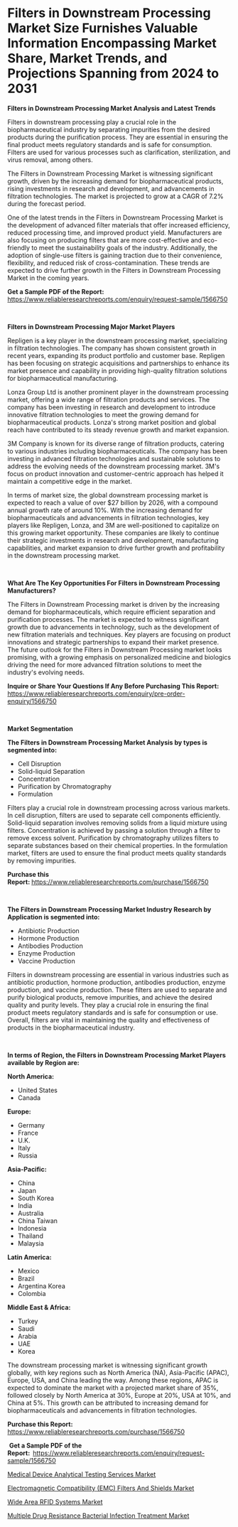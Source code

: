 <p><h1>Filters in Downstream Processing Market Size Furnishes Valuable Information Encompassing Market Share, Market Trends, and Projections Spanning from 2024 to 2031</h1></p><p><strong>Filters in Downstream Processing Market Analysis and Latest Trends</strong></p>
<p><p>Filters in downstream processing play a crucial role in the biopharmaceutical industry by separating impurities from the desired products during the purification process. They are essential in ensuring the final product meets regulatory standards and is safe for consumption. Filters are used for various processes such as clarification, sterilization, and virus removal, among others.</p><p>The Filters in Downstream Processing Market is witnessing significant growth, driven by the increasing demand for biopharmaceutical products, rising investments in research and development, and advancements in filtration technologies. The market is projected to grow at a CAGR of 7.2% during the forecast period.</p><p>One of the latest trends in the Filters in Downstream Processing Market is the development of advanced filter materials that offer increased efficiency, reduced processing time, and improved product yield. Manufacturers are also focusing on producing filters that are more cost-effective and eco-friendly to meet the sustainability goals of the industry. Additionally, the adoption of single-use filters is gaining traction due to their convenience, flexibility, and reduced risk of cross-contamination. These trends are expected to drive further growth in the Filters in Downstream Processing Market in the coming years.</p></p>
<p><strong>Get a Sample PDF of the Report:&nbsp;</strong> <a href="https://www.reliableresearchreports.com/enquiry/request-sample/1566750">https://www.reliableresearchreports.com/enquiry/request-sample/1566750</a></p>
<p>&nbsp;</p>
<p><strong>Filters in Downstream Processing Major Market Players</strong></p>
<p><p>Repligen is a key player in the downstream processing market, specializing in filtration technologies. The company has shown consistent growth in recent years, expanding its product portfolio and customer base. Repligen has been focusing on strategic acquisitions and partnerships to enhance its market presence and capability in providing high-quality filtration solutions for biopharmaceutical manufacturing.</p><p>Lonza Group Ltd is another prominent player in the downstream processing market, offering a wide range of filtration products and services. The company has been investing in research and development to introduce innovative filtration technologies to meet the growing demand for biopharmaceutical products. Lonza's strong market position and global reach have contributed to its steady revenue growth and market expansion.</p><p>3M Company is known for its diverse range of filtration products, catering to various industries including biopharmaceuticals. The company has been investing in advanced filtration technologies and sustainable solutions to address the evolving needs of the downstream processing market. 3M's focus on product innovation and customer-centric approach has helped it maintain a competitive edge in the market.</p><p>In terms of market size, the global downstream processing market is expected to reach a value of over $27 billion by 2026, with a compound annual growth rate of around 10%. With the increasing demand for biopharmaceuticals and advancements in filtration technologies, key players like Repligen, Lonza, and 3M are well-positioned to capitalize on this growing market opportunity. These companies are likely to continue their strategic investments in research and development, manufacturing capabilities, and market expansion to drive further growth and profitability in the downstream processing market.</p></p>
<p>&nbsp;</p>
<p><strong>What Are The Key Opportunities For Filters in Downstream Processing Manufacturers?</strong></p>
<p><p>The Filters in Downstream Processing market is driven by the increasing demand for biopharmaceuticals, which require efficient separation and purification processes. The market is expected to witness significant growth due to advancements in technology, such as the development of new filtration materials and techniques. Key players are focusing on product innovations and strategic partnerships to expand their market presence. The future outlook for the Filters in Downstream Processing market looks promising, with a growing emphasis on personalized medicine and biologics driving the need for more advanced filtration solutions to meet the industry's evolving needs.</p></p>
<p><strong>Inquire or Share Your Questions If Any Before Purchasing This Report:</strong> <a href="https://www.reliableresearchreports.com/enquiry/pre-order-enquiry/1566750">https://www.reliableresearchreports.com/enquiry/pre-order-enquiry/1566750</a></p>
<p>&nbsp;</p>
<p><strong>Market Segmentation</strong></p>
<p><strong>The Filters in Downstream Processing Market Analysis by types is segmented into:</strong></p>
<p><ul><li>Cell Disruption</li><li>Solid-liquid Separation</li><li>Concentration</li><li>Purification by Chromatography</li><li>Formulation</li></ul></p>
<p><p>Filters play a crucial role in downstream processing across various markets. In cell disruption, filters are used to separate cell components efficiently. Solid-liquid separation involves removing solids from a liquid mixture using filters. Concentration is achieved by passing a solution through a filter to remove excess solvent. Purification by chromatography utilizes filters to separate substances based on their chemical properties. In the formulation market, filters are used to ensure the final product meets quality standards by removing impurities.</p></p>
<p><strong>Purchase this Report:&nbsp;</strong><a href="https://www.reliableresearchreports.com/purchase/1566750">https://www.reliableresearchreports.com/purchase/1566750</a></p>
<p>&nbsp;</p>
<p><strong>The Filters in Downstream Processing Market Industry Research by Application is segmented into:</strong></p>
<p><ul><li>Antibiotic Production</li><li>Hormone Production</li><li>Antibodies Production</li><li>Enzyme Production</li><li>Vaccine Production</li></ul></p>
<p><p>Filters in downstream processing are essential in various industries such as antibiotic production, hormone production, antibodies production, enzyme production, and vaccine production. These filters are used to separate and purify biological products, remove impurities, and achieve the desired quality and purity levels. They play a crucial role in ensuring the final product meets regulatory standards and is safe for consumption or use. Overall, filters are vital in maintaining the quality and effectiveness of products in the biopharmaceutical industry.</p></p>
<p>&nbsp;</p>
<p><strong>In terms of Region, the Filters in Downstream Processing Market Players available by Region are:</strong></p>
<p>
    <p> <strong> North America: </strong>
        <ul>
            <li>United States</li>
            <li>Canada</li>
        </ul>
        </p> 
    <p> <strong> Europe: </strong>
        <ul>
            <li>Germany</li>
            <li>France</li>
            <li>U.K.</li>
            <li>Italy</li>
            <li>Russia</li>
        </ul>
        </p> 
    <p> <strong> Asia-Pacific: </strong>
        <ul>
            <li>China</li>
            <li>Japan</li>
            <li>South Korea</li>
            <li>India</li>
            <li>Australia</li>
            <li>China Taiwan</li>
            <li>Indonesia</li>
            <li>Thailand</li>
            <li>Malaysia</li>
        </ul>
        </p> 
    <p> <strong> Latin America: </strong>
        <ul>
            <li>Mexico</li>
            <li>Brazil</li>
            <li>Argentina Korea</li>
            <li>Colombia</li>
        </ul>
        </p> 
    <p> <strong> Middle East & Africa: </strong>
        <ul>
            <li>Turkey</li>
            <li>Saudi</li>
            <li>Arabia</li>
            <li>UAE</li>
            <li>Korea</li>
        </ul>
    </p>
    </p>
<p><p>The downstream processing market is witnessing significant growth globally, with key regions such as North America (NA), Asia-Pacific (APAC), Europe, USA, and China leading the way. Among these regions, APAC is expected to dominate the market with a projected market share of 35%, followed closely by North America at 30%, Europe at 20%, USA at 10%, and China at 5%. This growth can be attributed to increasing demand for biopharmaceuticals and advancements in filtration technologies.</p></p>
<p><strong>Purchase this Report: </strong><a href="https://www.reliableresearchreports.com/purchase/1566750">https://www.reliableresearchreports.com/purchase/1566750</a></p>
<p>&nbsp;<strong>Get a Sample PDF of the Report:&nbsp;&nbsp;</strong><a href="https://www.reliableresearchreports.com/enquiry/request-sample/1566750">https://www.reliableresearchreports.com/enquiry/request-sample/1566750</a></p>
<p><strong></strong></p>
<p><p><a href="https://github.com/pgtimber/Market-Research-Report-List-1/blob/main/medical-device-analytical-testing-services-market.md">Medical Device Analytical Testing Services Market</a></p><p><a href="https://github.com/markusgodoy/Market-Research-Report-List-1/blob/main/electromagnetic-compatibility-emc-filters-and-shields-market.md">Electromagnetic Compatibility (EMC) Filters And Shields Market</a></p><p><a href="https://github.com/lataunyatinikmelvin59ilbd0dv/Market-Research-Report-List-1/blob/main/wide-area-rfid-systems-market.md">Wide Area RFID Systems Market</a></p><p><a href="https://github.com/arionmp/Market-Research-Report-List-1/blob/main/multiple-drug-resistance-bacterial-infection-treatment-market.md">Multiple Drug Resistance Bacterial Infection Treatment Market</a></p></p>